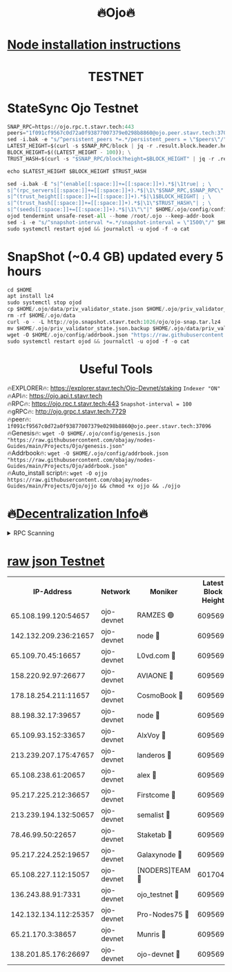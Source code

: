 <h1 align="center"> 🔥Ojo🔥</h1>

[Node installation instructions](https://github.com/obajay/nodes-Guides/tree/main/Projects/Ojo)
=

<h1 align="center"> TESTNET</h1>

# StateSync Ojo Testnet
```python
SNAP_RPC=https://ojo.rpc.t.stavr.tech:443
peers="1f091cf9567c0d72a0f93877007379e0298b8860@ojo.peer.stavr.tech:37096"
sed -i.bak -e "s/^persistent_peers *=.*/persistent_peers = \"$peers\"/" $HOME/.ojo/config/config.toml
LATEST_HEIGHT=$(curl -s $SNAP_RPC/block | jq -r .result.block.header.height); \
BLOCK_HEIGHT=$((LATEST_HEIGHT - 100)); \
TRUST_HASH=$(curl -s "$SNAP_RPC/block?height=$BLOCK_HEIGHT" | jq -r .result.block_id.hash)

echo $LATEST_HEIGHT $BLOCK_HEIGHT $TRUST_HASH

sed -i.bak -E "s|^(enable[[:space:]]+=[[:space:]]+).*$|\1true| ; \
s|^(rpc_servers[[:space:]]+=[[:space:]]+).*$|\1\"$SNAP_RPC,$SNAP_RPC\"| ; \
s|^(trust_height[[:space:]]+=[[:space:]]+).*$|\1$BLOCK_HEIGHT| ; \
s|^(trust_hash[[:space:]]+=[[:space:]]+).*$|\1\"$TRUST_HASH\"| ; \
s|^(seeds[[:space:]]+=[[:space:]]+).*$|\1\"\"|" $HOME/.ojo/config/config.toml
ojod tendermint unsafe-reset-all --home /root/.ojo --keep-addr-book
sed -i -e "s/^snapshot-interval *=.*/snapshot-interval = \"1500\"/" $HOME/.ojo/config/app.toml
sudo systemctl restart ojod && journalctl -u ojod -f -o cat
```
# SnapShot (~0.4 GB) updated every 5 hours
```python
cd $HOME
apt install lz4
sudo systemctl stop ojod
cp $HOME/.ojo/data/priv_validator_state.json $HOME/.ojo/priv_validator_state.json.backup
rm -rf $HOME/.ojo/data
curl -o - -L http://ojo.snapshot.stavr.tech:1026/ojo/ojo-snap.tar.lz4 | lz4 -c -d - | tar -x -C $HOME/.ojo --strip-components 2
mv $HOME/.ojo/priv_validator_state.json.backup $HOME/.ojo/data/priv_validator_state.json
wget -O $HOME/.ojo/config/addrbook.json "https://raw.githubusercontent.com/obajay/nodes-Guides/main/Projects/Ojo/addrbook.json"
sudo systemctl restart ojod && journalctl -u ojod -f -o cat
```
 <h1 align="center"> Useful Tools</h1>

🔥EXPLORER🔥:        https://explorer.stavr.tech/Ojo-Devnet/staking        `Indexer "ON"` \
🔥API🔥:                     https://ojo.api.t.stavr.tech \
🔥RPC🔥:                    https://ojo.rpc.t.stavr.tech:443              `Snapshot-interval = 100` \
🔥gRPC🔥:                  http://ojo.grpc.t.stavr.tech:7729 \
🔥peer🔥:                   `1f091cf9567c0d72a0f93877007379e0298b8860@ojo.peer.stavr.tech:37096` \
🔥Genesis🔥:    ```wget -O $HOME/.ojo/config/genesis.json "https://raw.githubusercontent.com/obajay/nodes-Guides/main/Projects/Ojo/genesis.json"``` \
🔥Addrbook🔥:    ```wget -O $HOME/.ojo/config/addrbook.json "https://raw.githubusercontent.com/obajay/nodes-Guides/main/Projects/Ojo/addrbook.json"``` \
🔥Auto_install script🔥: ```wget -O ojjo https://raw.githubusercontent.com/obajay/nodes-Guides/main/Projects/Ojo/ojjo && chmod +x ojjo && ./ojjo```

🔥[Decentralization Info](https://github.com/obajay/StateSync-snapshots/tree/main/Projects/Ojo/Decentralization)🔥
=


<details>
<summary>RPC Scanning</summary>

<h2 align="center"> We scan nodes in real time every 4 hours. And we provide the final result of RPC endpoints.
We cannot influence the operation of these nodes in any way. </h2>


```python
If Voting Power is higher than 0 --> then the Node is a validator of the network and may be subject to attack and be a potential threat to the chain.
```
```python
We marked such validators with a red symbol
```

</details>

[raw json Testnet](https://rpc-check.ojot.stavr.tech/ojot/rpc-ojot-result.json)
=


<table><tr><th>IP-Address</th><th>Network</th><th>Moniker</th><th>Latest Block Height</th><th>Earliest Block Height</th><th>Catching Up</th><th>Tx Index</th><th>Voting Power</th><th>Scan Time</th></tr><tr><td>65.108.199.120:54657</td><td>ojo-devnet</td><td>RAMZES 🟢</td><td>6095692</td><td>306156</td><td>False</td><td>on</td><td>0</td><td>2024-03-28T18:23:28.871007304UTC</td></tr><tr><td>142.132.209.236:21657</td><td>ojo-devnet</td><td>node 🔴</td><td>6095695</td><td>350001</td><td>False</td><td>on</td><td>1999</td><td>2024-03-28T18:23:45.776621025UTC</td></tr><tr><td>65.109.70.45:16657</td><td>ojo-devnet</td><td>L0vd.com 🔴</td><td>6095696</td><td>695918</td><td>False</td><td>off</td><td>998</td><td>2024-03-28T18:23:51.557883264UTC</td></tr><tr><td>158.220.92.97:26677</td><td>ojo-devnet</td><td>AVIAONE 🔴</td><td>6095695</td><td>2754001</td><td>False</td><td>on</td><td>19926</td><td>2024-03-28T18:23:45.054428543UTC</td></tr><tr><td>178.18.254.211:11657</td><td>ojo-devnet</td><td>CosmoBook 🔴</td><td>6095695</td><td>4392001</td><td>False</td><td>off</td><td>1047</td><td>2024-03-28T18:23:46.059086415UTC</td></tr><tr><td>88.198.32.17:39657</td><td>ojo-devnet</td><td>node 🔴</td><td>6095695</td><td>4710001</td><td>False</td><td>on</td><td>112566</td><td>2024-03-28T18:23:48.344633408UTC</td></tr><tr><td>65.109.93.152:33657</td><td>ojo-devnet</td><td>AlxVoy 🔴</td><td>6095695</td><td>4943001</td><td>False</td><td>on</td><td>6350855</td><td>2024-03-28T18:23:45.561546600UTC</td></tr><tr><td>213.239.207.175:47657</td><td>ojo-devnet</td><td>landeros 🔴</td><td>6095695</td><td>4967924</td><td>False</td><td>off</td><td>11083</td><td>2024-03-28T18:23:45.253360565UTC</td></tr><tr><td>65.108.238.61:20657</td><td>ojo-devnet</td><td>alex 🔴</td><td>6095692</td><td>5131001</td><td>False</td><td>on</td><td>11359</td><td>2024-03-28T18:23:28.585544187UTC</td></tr><tr><td>95.217.225.212:36657</td><td>ojo-devnet</td><td>Firstcome 🔴</td><td>6095693</td><td>5251946</td><td>False</td><td>on</td><td>13566</td><td>2024-03-28T18:23:34.313603789UTC</td></tr><tr><td>213.239.194.132:50657</td><td>ojo-devnet</td><td>semalist 🔴</td><td>6095692</td><td>5540522</td><td>False</td><td>on</td><td>27337</td><td>2024-03-28T18:23:29.083312446UTC</td></tr><tr><td>78.46.99.50:22657</td><td>ojo-devnet</td><td>Staketab 🔴</td><td>6095696</td><td>5668501</td><td>False</td><td>on</td><td>1276</td><td>2024-03-28T18:23:51.788251530UTC</td></tr><tr><td>95.217.224.252:19657</td><td>ojo-devnet</td><td>Galaxynode 🔴</td><td>6095696</td><td>5844001</td><td>False</td><td>on</td><td>11888</td><td>2024-03-28T18:23:50.671535240UTC</td></tr><tr><td>65.108.227.112:15057</td><td>ojo-devnet</td><td>[NODERS]TEAM 🔴</td><td>6017044</td><td>5917044</td><td>False</td><td>off</td><td>9999</td><td>2024-03-28T18:23:50.981462954UTC</td></tr><tr><td>136.243.88.91:7331</td><td>ojo-devnet</td><td>ojo_testnet 🔴</td><td>6095693</td><td>5982345</td><td>False</td><td>off</td><td>1000</td><td>2024-03-28T18:23:36.549738244UTC</td></tr><tr><td>142.132.134.112:25357</td><td>ojo-devnet</td><td>Pro-Nodes75 🔴</td><td>6095692</td><td>5995692</td><td>False</td><td>on</td><td>24651</td><td>2024-03-28T18:23:31.649811190UTC</td></tr><tr><td>65.21.170.3:38657</td><td>ojo-devnet</td><td>Munris 🔴</td><td>6095693</td><td>5995693</td><td>False</td><td>off</td><td>20123</td><td>2024-03-28T18:23:34.019434954UTC</td></tr><tr><td>138.201.85.176:26697</td><td>ojo-devnet</td><td>ojo-devnet 🔴</td><td>6095696</td><td>5995696</td><td>False</td><td>on</td><td>1000024000</td><td>2024-03-28T18:23:51.235262126UTC</td></tr></table>

